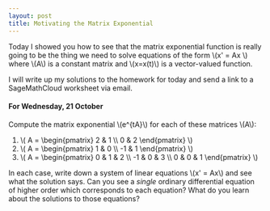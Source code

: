 ```yaml
---
layout: post
title: Motivating the Matrix Exponential
---
```


Today I showed you how to see that the matrix exponential function is really
going to be the thing we need to solve equations of the form \\(x' = Ax \\) where
\\(A\\) is a constant matrix and \\(x=x(t)\\) is a vector-valued function.

I will write up my solutions to the homework for today and send a link to a SageMathCloud
worksheet via email.

#### For Wednesday, 21 October

Compute the matrix exponential \\(e^{tA}\\) for each of these matrices \\(A\\):

1. \\( A = \begin{pmatrix} 2 & 1 \\\\ 0 & 2 \end{pmatrix} \\)
2. \\( A = \begin{pmatrix} 1 & 0 \\\\ -1 & 1 \end{pmatrix} \\)
3. \\( A = \begin{pmatrix} 0 & 1 & 2 \\\\ -1 & 0 & 3 \\\\ 0 & 0 & 1 \end{pmatrix} \\)

In each case, write down a system of linear equations \\(x' = Ax\\) and see what
the solution says. Can you see a _single_ ordinary differential equation of higher
order which corresponds to each equation? What do you learn about the solutions
to those equations?
